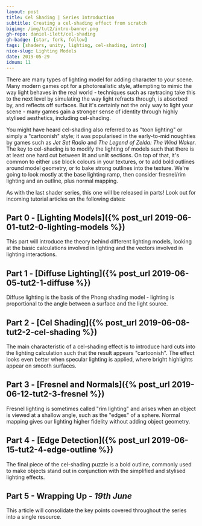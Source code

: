 ```yaml
---
layout: post
title: Cel Shading | Series Introduction
subtitle: Creating a cel-shading effect from scratch
bigimg: /img/tut2/intro-banner.png
gh-repo: daniel-ilett/cel-shading
gh-badge: [star, fork, follow]
tags: [shaders, unity, lighting, cel-shading, intro]
nice-slug: Lighting Models
date: 2019-05-29
idnum: 11
---
```


There are many types of lighting model for adding character to your scene. Many modern games opt for a photorealistic style, attempting to mimic the way light behaves in the real world - techniques such as raytracing take this to the next level by simulating the way light refracts through, is absorbed by, and reflects off surfaces. But it's certainly not the only way to light your scene - many games gain a stronger sense of identity through highly stylised aesthetics, including cel-shading.

You might have heard cel-shading also referred to as "toon lighting" or simply a "cartoonish" style; it was popularised in the early-to-mid noughties by games such as *Jet Set Radio* and *The Legend of Zelda: The Wind Waker*. The key to cel-shading is to modify the lighting of models such that there is at least one hard cut between lit and unlit sections. On top of that, it's common to either use block colours in your textures, or to add bold outlines around model geometry, or to bake strong outlines into the texture. We're going to look mostly at the base lighting ramp, then consider fresnel/rim lighting and an outline, plus normal mapping.

As with the last shader series, this one will be released in parts! Look out for incoming tutorial articles on the following dates:

## Part 0 - [Lighting Models]({% post_url 2019-06-01-tut2-0-lighting-models %})

This part will introduce the theory behind different lighting models, looking at the basic calculations involved in lighting and the vectors involved in lighting interactions.

## Part 1 - [Diffuse Lighting]({% post_url 2019-06-05-tut2-1-diffuse %})

Diffuse lighting is the basis of the Phong shading model - lighting is proportional to the angle between a surface and the light source.

## Part 2 - [Cel Shading]({% post_url 2019-06-08-tut2-2-cel-shading %})

The main characteristic of a cel-shading effect is to introduce hard cuts into the lighting calculation such that the result appears "cartoonish". The effect looks even better when specular lighting is applied, where bright highlights appear on smooth surfaces.

## Part 3 - [Fresnel and Normals]({% post_url 2019-06-12-tut2-3-fresnel %})

Fresnel lighting is sometimes called "rim lighting" and arises when an object is viewed at a shallow angle, such as the "edges" of a sphere. Normal mapping gives our lighting higher fidelity without adding object geometry.

## Part 4 - [Edge Detection]({% post_url 2019-06-15-tut2-4-edge-outline %})

The final piece of the cel-shading puzzle is a bold outline, commonly used to make objects stand out in conjunction with the simplified and stylised lighting effects.

## Part 5 - **Wrapping Up** - ***19th June***

This article will consolidate the key points covered throughout the series into a single resource.
